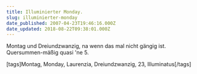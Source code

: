 ```yaml
---
title: Illuminierter Monday.
slug: illuminierter-monday
date_published: 2007-04-23T19:46:16.000Z
date_updated: 2018-08-22T09:38:01.000Z
---
```


Montag und Dreiundzwanzig, na wenn das mal nicht gängig ist. Quersummen-mäßig quasi 'ne 5.

[tags]Montag, Monday, Laurenzia, Dreiundzwanzig, 23, Illuminatus[/tags]
